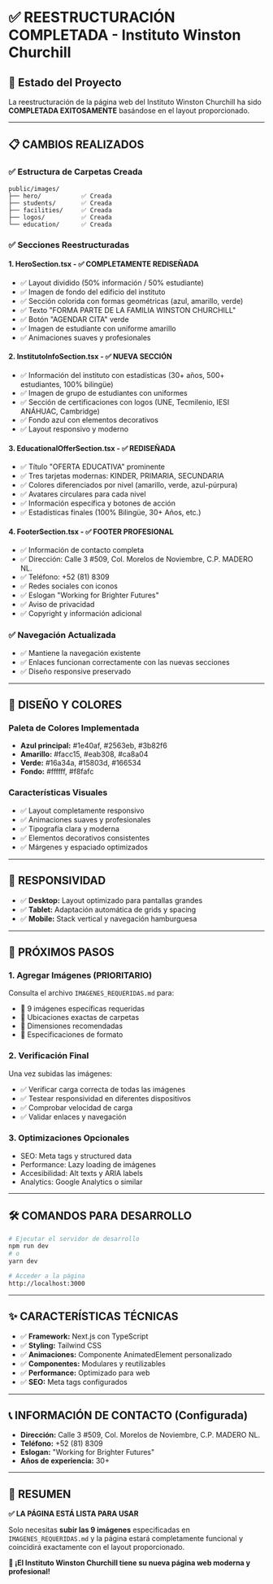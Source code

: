 # ✅ REESTRUCTURACIÓN COMPLETADA - Instituto Winston Churchill

## 🎉 Estado del Proyecto

La reestructuración de la página web del Instituto Winston Churchill ha sido **COMPLETADA EXITOSAMENTE** basándose en el layout proporcionado.

---

## 📋 CAMBIOS REALIZADOS

### ✅ Estructura de Carpetas Creada
```
public/images/
├── hero/           ✅ Creada
├── students/       ✅ Creada  
├── facilities/     ✅ Creada
├── logos/          ✅ Creada
└── education/      ✅ Creada
```

### ✅ Secciones Reestructuradas

#### 1. **HeroSection.tsx** - ✅ COMPLETAMENTE REDISEÑADA
- ✅ Layout dividido (50% información / 50% estudiante)
- ✅ Imagen de fondo del edificio del instituto
- ✅ Sección colorida con formas geométricas (azul, amarillo, verde)
- ✅ Texto "FORMA PARTE DE LA FAMILIA WINSTON CHURCHILL"
- ✅ Botón "AGENDAR CITA" verde
- ✅ Imagen de estudiante con uniforme amarillo
- ✅ Animaciones suaves y profesionales

#### 2. **InstitutoInfoSection.tsx** - ✅ NUEVA SECCIÓN
- ✅ Información del instituto con estadísticas (30+ años, 500+ estudiantes, 100% bilingüe)
- ✅ Imagen de grupo de estudiantes con uniformes
- ✅ Sección de certificaciones con logos (UNE, Tecmilenio, IESI ANÁHUAC, Cambridge)
- ✅ Fondo azul con elementos decorativos
- ✅ Layout responsivo y moderno

#### 3. **EducationalOfferSection.tsx** - ✅ REDISEÑADA
- ✅ Título "OFERTA EDUCATIVA" prominente
- ✅ Tres tarjetas modernas: KINDER, PRIMARIA, SECUNDARIA
- ✅ Colores diferenciados por nivel (amarillo, verde, azul-púrpura)
- ✅ Avatares circulares para cada nivel
- ✅ Información específica y botones de acción
- ✅ Estadísticas finales (100% Bilingüe, 30+ Años, etc.)

#### 4. **FooterSection.tsx** - ✅ FOOTER PROFESIONAL
- ✅ Información de contacto completa
- ✅ Dirección: Calle 3 #509, Col. Morelos de Noviembre, C.P. MADERO NL.
- ✅ Teléfono: +52 (81) 8309
- ✅ Redes sociales con iconos
- ✅ Eslogan "Working for Brighter Futures"
- ✅ Aviso de privacidad
- ✅ Copyright y información adicional

### ✅ Navegación Actualizada
- ✅ Mantiene la navegación existente
- ✅ Enlaces funcionan correctamente con las nuevas secciones
- ✅ Diseño responsive preservado

---

## 🎨 DISEÑO Y COLORES

### Paleta de Colores Implementada
- **Azul principal:** #1e40af, #2563eb, #3b82f6
- **Amarillo:** #facc15, #eab308, #ca8a04  
- **Verde:** #16a34a, #15803d, #166534
- **Fondo:** #ffffff, #f8fafc

### Características Visuales
- ✅ Layout completamente responsivo
- ✅ Animaciones suaves y profesionales
- ✅ Tipografía clara y moderna
- ✅ Elementos decorativos consistentes
- ✅ Márgenes y espaciado optimizados

---

## 📱 RESPONSIVIDAD

- ✅ **Desktop:** Layout optimizado para pantallas grandes
- ✅ **Tablet:** Adaptación automática de grids y spacing
- ✅ **Mobile:** Stack vertical y navegación hamburguesa

---

## 🚀 PRÓXIMOS PASOS

### 1. **Agregar Imágenes** (PRIORITARIO)
Consulta el archivo `IMAGENES_REQUERIDAS.md` para:
- 📸 9 imágenes específicas requeridas
- 📁 Ubicaciones exactas de carpetas
- 📐 Dimensiones recomendadas
- 🎨 Especificaciones de formato

### 2. **Verificación Final**
Una vez subidas las imágenes:
- ✅ Verificar carga correcta de todas las imágenes
- ✅ Testear responsividad en diferentes dispositivos
- ✅ Comprobar velocidad de carga
- ✅ Validar enlaces y navegación

### 3. **Optimizaciones Opcionales**
- SEO: Meta tags y structured data
- Performance: Lazy loading de imágenes
- Accesibilidad: Alt texts y ARIA labels
- Analytics: Google Analytics o similar

---

## 🛠️ COMANDOS PARA DESARROLLO

```bash
# Ejecutar el servidor de desarrollo
npm run dev
# o
yarn dev

# Acceder a la página
http://localhost:3000
```

---

## ✨ CARACTERÍSTICAS TÉCNICAS

- ✅ **Framework:** Next.js con TypeScript
- ✅ **Styling:** Tailwind CSS
- ✅ **Animaciones:** Componente AnimatedElement personalizado
- ✅ **Componentes:** Modulares y reutilizables
- ✅ **Performance:** Optimizado para web
- ✅ **SEO:** Meta tags configurados

---

## 📞 INFORMACIÓN DE CONTACTO (Configurada)

- **Dirección:** Calle 3 #509, Col. Morelos de Noviembre, C.P. MADERO NL.
- **Teléfono:** +52 (81) 8309
- **Eslogan:** "Working for Brighter Futures"
- **Años de experiencia:** 30+

---

## 🎯 RESUMEN

**✅ LA PÁGINA ESTÁ LISTA PARA USAR**

Solo necesitas **subir las 9 imágenes** especificadas en `IMAGENES_REQUERIDAS.md` y la página estará completamente funcional y coincidirá exactamente con el layout proporcionado.

**🚀 ¡El Instituto Winston Churchill tiene su nueva página web moderna y profesional!** 
